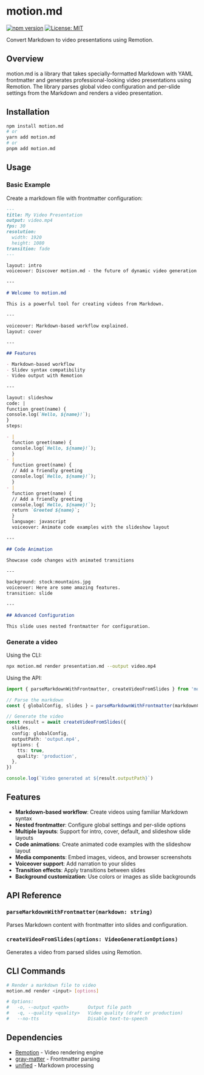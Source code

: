 # motion.md

[![npm version](https://img.shields.io/npm/v/motion.md.svg)](https://www.npmjs.com/package/motion.md)
[![License: MIT](https://img.shields.io/badge/License-MIT-blue.svg)](https://opensource.org/licenses/MIT)

Convert Markdown to video presentations using Remotion.

## Overview

motion.md is a library that takes specially-formatted Markdown with YAML frontmatter and generates professional-looking video presentations using Remotion. The library parses global video configuration and per-slide settings from the Markdown and renders a video presentation.

## Installation

```bash
npm install motion.md
# or
yarn add motion.md
# or
pnpm add motion.md
```

## Usage

### Basic Example

Create a markdown file with frontmatter configuration:

```markdown
---
title: My Video Presentation
output: video.mp4
fps: 30
resolution:
  width: 1920
  height: 1080
transition: fade
---

layout: intro
voiceover: Discover motion.md - the future of dynamic video generation

---

# Welcome to motion.md

This is a powerful tool for creating videos from Markdown.

---

voiceover: Markdown-based workflow explained.
layout: cover

---

## Features

- Markdown-based workflow
- Slidev syntax compatibility
- Video output with Remotion

---

layout: slideshow
code: |
function greet(name) {
console.log(`Hello, ${name}!`);
}
steps:

- |
  function greet(name) {
  console.log(`Hello, ${name}!`);
  }
- |
  function greet(name) {
  // Add a friendly greeting
  console.log(`Hello, ${name}!`);
  }
- |
  function greet(name) {
  // Add a friendly greeting
  console.log(`Hello, ${name}!`);
  return `Greeted ${name}`;
  }
  language: javascript
  voiceover: Animate code examples with the slideshow layout

---

## Code Animation

Showcase code changes with animated transitions

---

background: stock:mountains.jpg
voiceover: Here are some amazing features.
transition: slide

---

## Advanced Configuration

This slide uses nested frontmatter for configuration.
```

### Generate a video

Using the CLI:

```bash
npx motion.md render presentation.md --output video.mp4
```

Using the API:

```typescript
import { parseMarkdownWithFrontmatter, createVideoFromSlides } from 'motion.md'

// Parse the markdown
const { globalConfig, slides } = parseMarkdownWithFrontmatter(markdownContent)

// Generate the video
const result = await createVideoFromSlides({
  slides,
  config: globalConfig,
  outputPath: 'output.mp4',
  options: {
    tts: true,
    quality: 'production',
  },
})

console.log(`Video generated at ${result.outputPath}`)
```

## Features

- **Markdown-based workflow**: Create videos using familiar Markdown syntax
- **Nested frontmatter**: Configure global settings and per-slide options
- **Multiple layouts**: Support for intro, cover, default, and slideshow slide layouts
- **Code animations**: Create animated code examples with the slideshow layout
- **Media components**: Embed images, videos, and browser screenshots
- **Voiceover support**: Add narration to your slides
- **Transition effects**: Apply transitions between slides
- **Background customization**: Use colors or images as slide backgrounds

## API Reference

### `parseMarkdownWithFrontmatter(markdown: string)`

Parses Markdown content with frontmatter into slides and configuration.

### `createVideoFromSlides(options: VideoGenerationOptions)`

Generates a video from parsed slides using Remotion.

## CLI Commands

```bash
# Render a markdown file to video
motion.md render <input> [options]

# Options:
#   -o, --output <path>       Output file path
#   -q, --quality <quality>   Video quality (draft or production)
#   --no-tts                  Disable text-to-speech
```

## Dependencies

- [Remotion](https://www.remotion.dev/) - Video rendering engine
- [gray-matter](https://github.com/jonschlinkert/gray-matter) - Frontmatter parsing
- [unified](https://unifiedjs.com/) - Markdown processing
